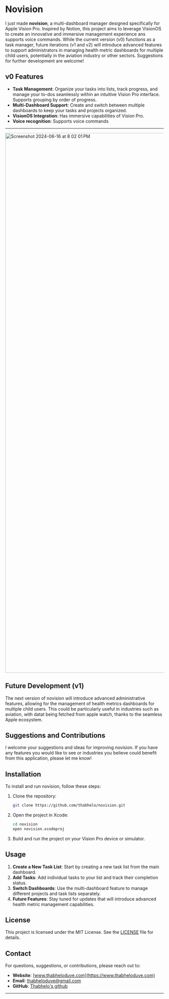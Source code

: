 # Novision

I just made **novision**, a multi-dashboard manager designed specifically for Apple Vision Pro. Inspired by Notion, this project aims to leverage VisionOS to create an innovative and immersive management experience ans supports voice commands. While the current version (v0) functions as a task manager, future iterations (v1 and v2) will introduce advanced features to support administrators in managing health metric dashboards for multiple child users, potentially in the aviation industry or other sectors. Suggestions for further development are welcome!

## v0 Features

- **Task Management**: Organize your tasks into lists, track progress, and manage your to-dos seamlessly within an intuitive Vision Pro interface. Supports grouping by order of progress. 
- **Multi-Dashboard Support**: Create and switch between multiple dashboards to keep your tasks and projects organized.
- **VisionOS Integration**: Has immersive capabilities of Vision Pro.
- **Voice recognition**: Supports voice commands
---
<img width="1710" alt="Screenshot 2024-06-16 at 8 02 01 PM" src="https://github.com/Thabhelo/novision/assets/50872400/b97161aa-a5ab-4cc0-a7b5-34b3bcb44124">


## Future Development (v1)

The next version of novision will introduce advanced administrative features, allowing for the management of health metrics dashboards for multiple child users. This could be particularly useful in industries such as aviation, with datat being fetched from apple watch, thanks to the seamless Apple ecosystem.

## Suggestions and Contributions

I welcome your suggestions and ideas for improving novision. If you have any features you would like to see or industries you believe could benefit from this application, please let me know!

## Installation

To install and run novision, follow these steps:

1. Clone the repository:
    ```sh
    git clone https://github.com/thabhelo/novision.git
    ```

2. Open the project in Xcode:
    ```sh
    cd novision
    open novision.xcodeproj
    ```

3. Build and run the project on your Vision Pro device or simulator.

## Usage

1. **Create a New Task List**: Start by creating a new task list from the main dashboard.
2. **Add Tasks**: Add individual tasks to your list and track their completion status.
3. **Switch Dashboards**: Use the multi-dashboard feature to manage different projects and task lists separately.
4. **Future Features**: Stay tuned for updates that will introduce advanced health metric management capabilities.

## License

This project is licensed under the MIT License. See the [LICENSE](LICENSE) file for details.

## Contact

For questions, suggestions, or contributions, please reach out to:
- **Website**: [www.thabheloduve.com](https://www.thabheloduve.com)
- **Email**: [thabheloduve@gmail.com](mailto:thabheloduve@gmail.com)
- **GitHub**: [Thabhelo's github](https://github.com/thabhelo)

---
